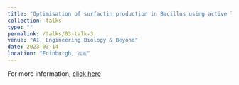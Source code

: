 ```yaml
---
title: "Optimisation of surfactin production in Bacillus using active learning and metabolomics"
collection: talks
type: ""
permalink: /talks/03-talk-3
venue: "AI, Engineering Biology & Beyond"
date: 2023-03-14
location: "Edinburgh, 🇬🇧"
---
```

For more information, [click here](https://homepages.inf.ed.ac.uk/doyarzun/turing-workshop/)
